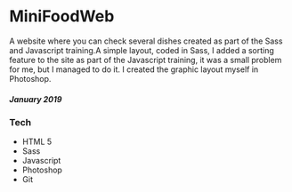 # MiniFoodWeb
A website where you can check several dishes created as part of the Sass and Javascript training.A simple layout, coded in Sass, I added a sorting feature to the site as part of the Javascript training, it was a small problem for me, but I managed to do it. I created the graphic layout myself in Photoshop.

##### January 2019

### Tech
* HTML 5
* Sass
* Javascript
* Photoshop
* Git
